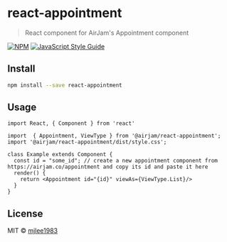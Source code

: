 # react-appointment

> React component for AirJam&#x27;s Appointment component

[![NPM](https://img.shields.io/npm/v/react-appointment.svg)](https://www.npmjs.com/package/react-appointment) [![JavaScript Style Guide](https://img.shields.io/badge/code_style-standard-brightgreen.svg)](https://standardjs.com)

## Install

```bash
npm install --save react-appointment
```

## Usage

```tsx
import React, { Component } from 'react'

import  { Appointment, ViewType } from '@airjam/react-appointment';
import '@airjam/react-appointment/dist/style.css';

class Example extends Component {
  const id = "some_id"; // create a new appointment component from https://airjam.co/appointment and copy its id and paste it here
  render() {
    return <Appointment id="{id}" viewAs={ViewType.List}/>
  }
}
```

## License

MIT © [mjlee1983](https://github.com/mjlee1983)
